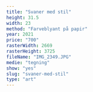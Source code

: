 ```yaml
---
title: "Svaner med stil"
height: 31.5
width: 23
method: "Farveblyant på papir"
year: 2021
price: "700"
rasterWidth: 2669
rasterHeight: 3725
fileName: "IMG_2349.JPG"
medie: "tegning"
show: "yes"
slug: "svaner-med-stil"
type: "art"
---
```

